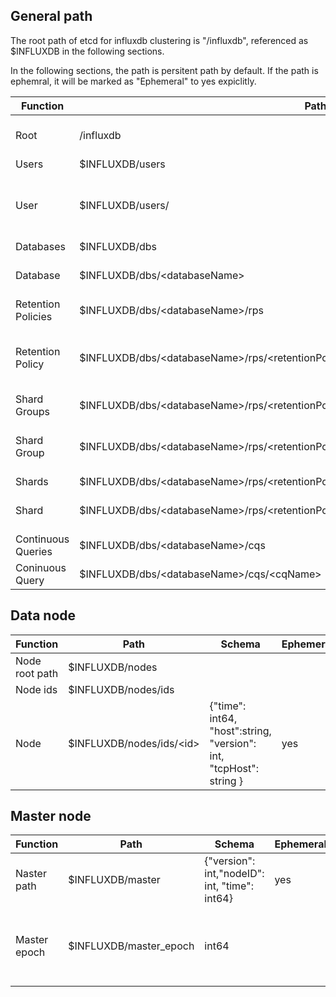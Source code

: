 ## General path

The root path of etcd for influxdb clustering is "/influxdb", referenced as $INFLUXDB in the following sections.

In the following sections, the path is persitent path by default. If the path is ephemral, it will be marked as "Ephemeral" to yes expiclitly.

| Function | Path | Schema | Ephemeral | Note |
| -------- | ---- | ------ | --------- | ---- |
| Root | /influxdb | { "clusterId": unit64, "adminUserExists": bool } | | |
| Users | $INFLUXDB/users | | | |
| User | $INFLUXDB/users/<userName> | { "name": string, "password": "hashed string", "admin": bool, "previleges": {key string: value int} } | | |
| Databases | $INFLUXDB/dbs | | | |
| Database | $INFLUXDB/dbs/\<databaseName\> | { "name": string, "defaultRetentionPolicy": string | | |
| Retention Policies | $INFLUXDB/dbs/\<databaseName\>/rps | | | |
| Retention Policy | $INFLUXDB/dbs/\<databaseName\>/rps/\<retentionPolicyName\> | { "name": string, "replica": int, "duration": int64, "shardGroupDuration": int64 } | | |
| Shard Groups | $INFLUXDB/dbs/\<databaseName\>/rps/\<retentionPolicyName\>/sgs | | | |
| Shard Group | $INFLUXDB/dbs/\<databaseName\>/rps/\<retentionPolicyName\>/sgs/\<sgID\> | { "id": int64, "startTime": int64, "endTime": int64, "deleteAt": int64, "truncateAt": int64 } | | |
| Shards | $INFLUXDB/dbs/\<databaseName\>/rps/\<retentionPolicyName\>/sgs/\<sgID\>/shards | | | |
| Shard | $INFLUXDB/dbs/\<databaseName\>/rps/\<retentionPolicyName\>/sgs/\<sgID\>/shards/\<shardID\>/state | {"epoch": int64, "version": int, "replicas":[nodeId, ...]} | | |
| Continuous Queries | $INFLUXDB/dbs/\<databaseName\>/cqs | | | |
| Coninuous Query | $INFLUXDB/dbs/\<databaseName\>/cqs/\<cqName\> | { "name": string, "query": string } | | |


## Data node

| Function | Path | Schema | Ephemeral | Note |
| -------- | ---- | ------ | --------- | ---- |
| Node root path | $INFLUXDB/nodes | | | |
| Node ids | $INFLUXDB/nodes/ids | | | |
| Node | $INFLUXDB/nodes/ids/\<id\> | {"time": int64, "host":string, "version": int, "tcpHost": string } | yes | |


## Master node

| Function | Path | Schema | Ephemeral | Note |
| -------- | ---- | ------ | --------- | ---- |
| Naster path | $INFLUXDB/master | {"version": int,"nodeID": int, "time": int64} | yes | |
| Master epoch | $INFLUXDB/master_epoch | int64 | | Increase 1 for every round of eleted leader |
